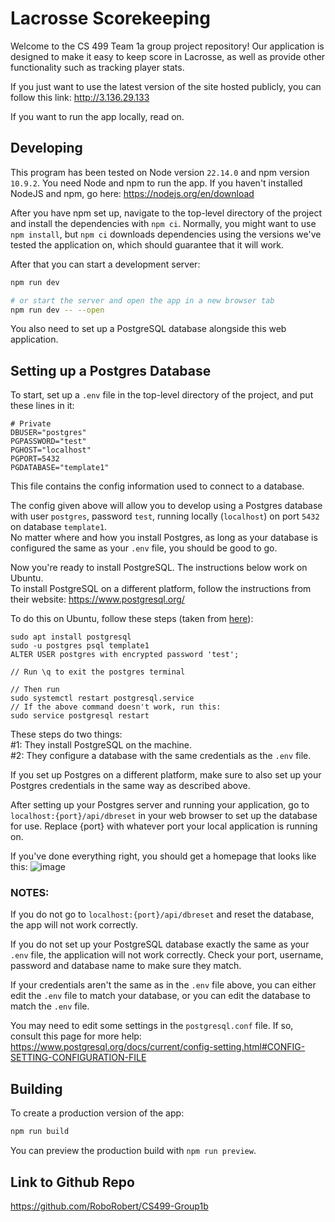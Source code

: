 # Lacrosse Scorekeeping

Welcome to the CS 499 Team 1a group project repository! Our application is designed to make it easy to keep score in Lacrosse, as well as provide other functionality such as tracking player stats.

If you just want to use the latest version of the site hosted publicly, you can follow this link: http://3.136.29.133

If you want to run the app locally, read on.

## Developing

This program has been tested on Node version `22.14.0` and npm version `10.9.2`. You need Node and npm to run the app. If you haven't installed NodeJS and npm, go here: https://nodejs.org/en/download

After you have npm set up, navigate to the top-level directory of the project and install the dependencies with `npm ci`. Normally, you might want to use `npm install`, but `npm ci` downloads dependencies using the versions we've tested the application on, which should guarantee that it will work.

After that you can start a development server:

```bash
npm run dev

# or start the server and open the app in a new browser tab
npm run dev -- --open
```

You also need to set up a PostgreSQL database alongside this web application.

## Setting up a Postgres Database
To start, set up a `.env` file in the top-level directory of the project, and put these lines in it:

```
# Private
DBUSER="postgres"
PGPASSWORD="test"
PGHOST="localhost"
PGPORT=5432
PGDATABASE="template1"
```

This file contains the config information used to connect to a database.

The config given above will allow you to develop using a Postgres database with user `postgres`, password `test`, running locally (`localhost`) on port `5432` on database `template1`.  
No matter where and how you install Postgres, as long as your database is configured the same as your `.env` file, you should be good to go.

Now you're ready to install PostgreSQL. The instructions below work on Ubuntu.  
To install PostgreSQL on a different platform, follow the instructions from their website: https://www.postgresql.org/

To do this on Ubuntu, follow these steps (taken from [here](https://ubuntu.com/server/docs/install-and-configure-postgresql)):

```
sudo apt install postgresql
sudo -u postgres psql template1
ALTER USER postgres with encrypted password 'test';

// Run \q to exit the postgres terminal

// Then run
sudo systemctl restart postgresql.service
// If the above command doesn't work, run this:
sudo service postgresql restart
```
These steps do two things:  
#1: They install PostgreSQL on the machine.  
#2: They configure a database with the same credentials as the `.env` file.  

If you set up Postgres on a different platform, make sure to also set up your Postgres credentials in the same way as described above.

After setting up your Postgres server and running your application, go to 
`localhost:{port}/api/dbreset`
in your web browser to set up the database for use. Replace {port} with whatever port your local application is running on.

If you've done everything right, you should get a homepage that looks like this:
![image](https://github.com/user-attachments/assets/c2a4a815-3b6d-40e3-868f-bb27012357b4)

### NOTES: 
If you do not go to `localhost:{port}/api/dbreset` and reset the database, the app will not work correctly.

If you do not set up your PostgreSQL database exactly the same as your `.env` file, the application will not work correctly. Check your port, username, password and database name to make sure they match.

If your credentials aren't the same as in the `.env` file above, you can either edit the `.env` file to match your database, or you can edit the database to match the `.env` file.

You may need to edit some settings in the `postgresql.conf` file. If so, consult this page for more help: https://www.postgresql.org/docs/current/config-setting.html#CONFIG-SETTING-CONFIGURATION-FILE

## Building

To create a production version of the app:

```bash
npm run build
```

You can preview the production build with `npm run preview`.

## Link to Github Repo
https://github.com/RoboRobert/CS499-Group1b
